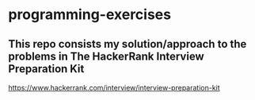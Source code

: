 # programming-exercises

## This repo consists my solution/approach to the problems in The HackerRank Interview Preparation Kit
https://www.hackerrank.com/interview/interview-preparation-kit
